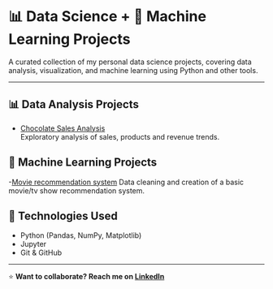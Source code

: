# 📊 Data Science + 🤖 Machine Learning Projects

A curated collection of my personal data science projects, covering data analysis, visualization, and machine learning using Python and other tools.

---

## 📊 Data Analysis Projects

- [Chocolate Sales Analysis](https://github.com/yourusername/ecommerce-sales-analysis)  
  Exploratory analysis of sales, products and revenue trends.

## 🤖 Machine Learning Projects
-[Movie recommendation system](https://github.com/yourusername/ecommerce-sales-analysis) 
Data cleaning and creation of a basic movie/tv show recommendation system.


## 🔧 Technologies Used

- Python (Pandas, NumPy, Matplotlib)
- Jupyter
- Git & GitHub

---
⭐ **Want to collaborate? Reach me on [LinkedIn](https://www.linkedin.com/in/maria-barros-0a42402b4/)**

 
